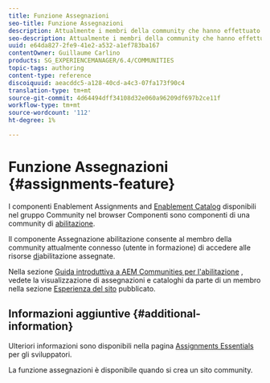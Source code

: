 ```yaml
---
title: Funzione Assegnazioni
seo-title: Funzione Assegnazioni
description: Attualmente i membri della community che hanno effettuato l'accesso possono accedere alle risorse di abilitazione assegnate
seo-description: Attualmente i membri della community che hanno effettuato l'accesso possono accedere alle risorse di abilitazione assegnate
uuid: e64da827-2fe9-41e2-a532-a1ef783ba167
contentOwner: Guillaume Carlino
products: SG_EXPERIENCEMANAGER/6.4/COMMUNITIES
topic-tags: authoring
content-type: reference
discoiquuid: aeacddc5-a128-40cd-a4c3-07fa173f90c4
translation-type: tm+mt
source-git-commit: 4d64494dff34108d32e060a96209df697b2ce11f
workflow-type: tm+mt
source-wordcount: '112'
ht-degree: 1%

---
```



# Funzione Assegnazioni {#assignments-feature}

I componenti Enablement Assignments and [Enablement Catalog](catalog.md) disponibili nel gruppo Community nel browser Componenti sono componenti di una community di [abilitazione](overview.md#enablement-community).

Il componente Assegnazione abilitazione consente al membro della community attualmente connesso (utente in formazione) di accedere alle risorse [di](resources.md)abilitazione assegnate.

Nella sezione [Guida introduttiva a  AEM Communities per l&#39;abilitazione](getting-started-enablement.md) , vedete la visualizzazione di assegnazioni e cataloghi da parte di un membro nella sezione [Esperienza del sito](enablement-published-site.md) pubblicato.

## Informazioni aggiuntive {#additional-information}

Ulteriori informazioni sono disponibili nella pagina [Assignments Essentials](essentials-assignments.md) per gli sviluppatori.

La funzione [](functions.md#assignments-function) assegnazioni è disponibile quando si crea un sito [](sites-console.md)community.
